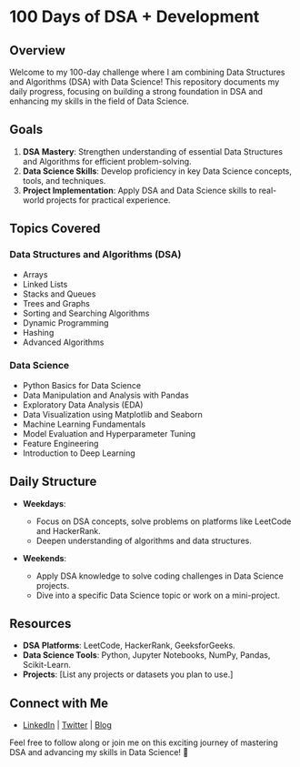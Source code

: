 # 100 Days of DSA + Development

## Overview

Welcome to my 100-day challenge where I am combining Data Structures and Algorithms (DSA) with Data Science! This repository documents my daily progress, focusing on building a strong foundation in DSA and enhancing my skills in the field of Data Science.

## Goals

1. **DSA Mastery**: Strengthen understanding of essential Data Structures and Algorithms for efficient problem-solving.
2. **Data Science Skills**: Develop proficiency in key Data Science concepts, tools, and techniques.
3. **Project Implementation**: Apply DSA and Data Science skills to real-world projects for practical experience.

## Topics Covered

### Data Structures and Algorithms (DSA)

- Arrays
- Linked Lists
- Stacks and Queues
- Trees and Graphs
- Sorting and Searching Algorithms
- Dynamic Programming
- Hashing
- Advanced Algorithms

### Data Science

- Python Basics for Data Science
- Data Manipulation and Analysis with Pandas
- Exploratory Data Analysis (EDA)
- Data Visualization using Matplotlib and Seaborn
- Machine Learning Fundamentals
- Model Evaluation and Hyperparameter Tuning
- Feature Engineering
- Introduction to Deep Learning

## Daily Structure

- **Weekdays**:
  - Focus on DSA concepts, solve problems on platforms like LeetCode and HackerRank.
  - Deepen understanding of algorithms and data structures.

- **Weekends**:
  - Apply DSA knowledge to solve coding challenges in Data Science projects.
  - Dive into a specific Data Science topic or work on a mini-project.

## Resources

- **DSA Platforms**: LeetCode, HackerRank, GeeksforGeeks.
- **Data Science Tools**: Python, Jupyter Notebooks, NumPy, Pandas, Scikit-Learn.
- **Projects**: [List any projects or datasets you plan to use.]

## Connect with Me

- [LinkedIn](#) | [Twitter](#) | [Blog](#)

Feel free to follow along or join me on this exciting journey of mastering DSA and advancing my skills in Data Science! 🚀
